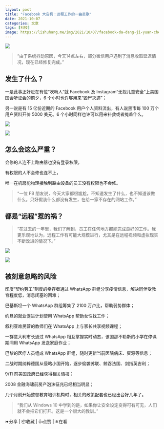 ```yaml
---
layout: post
title: "Facebook 大宕机：远程工作的一曲悲歌"
date: 2021-10-07
categories: 文章
tags: [科技]
image: https://lishuhang.me/img/2021/10/07/facebook-da-dang-ji-yuan-cheng/01.png
---
```


![](https://lishuhang.me/img/2021/10/07/facebook-da-dang-ji-yuan-cheng/01.png)

> “由于系统抖动原因，今天14点左右，部分微信用户遇到了消息收取延迟情况，现在已经修复完成。”

## 发生了什么？

一是此事正好赶在有位“吹哨人”就 Facebook 及 Instagram“无视儿童安全”上美国国会听证会的前夕，6 个小时也许够用来“毁尸灭迹”；

另一说是有 15 亿份近期的 Facebook 用户个人资料流出，有人说黑市每 100 万个用户资料开价 5000 美元。6 个小时同样也许可以用来补救或者掩盖什么。

![](https://lishuhang.me/img/2021/10/07/facebook-da-dang-ji-yuan-cheng/02.png)

![](https://lishuhang.me/img/2021/10/07/facebook-da-dang-ji-yuan-cheng/03.png)

## 怎么会这么严重？

会修的人连不上路由器也没有登录权限，

有权限的人不会修也连不上，

唯一在机房能物理接触到路由设备的员工没有权限也不会修。

> “一位 FB 朋友说，今天大家都很尴尬，不知道发生了什么，也不知道该做什么，只好假装什么都没有发生，在给一家不存在的网站工作。”

## 都是“远程”惹的祸？

> “在过去的一年里，我们了解到，员工在任何地方都能完成良好的工作。我更乐观地认为，远程工作有可能大规模进行，尤其是在远程视频和虚拟现实不断改进的情况下。”

![](https://lishuhang.me/img/2021/10/07/facebook-da-dang-ji-yuan-cheng/04.png)

![](https://lishuhang.me/img/2021/10/07/facebook-da-dang-ji-yuan-cheng/05.jpg)

## 被刻意忽略的风险

印度“契约劳工”制度的幸存者通过 WhatsApp 群组分享疫情信息，解决同伴受教育程度低，消息闭塞的困难；

巴基斯坦一个 WhatsApp 群组筹集了 2100 万卢比，帮助弱势群体；

约旦的就业促进计划使用 WhatsApp 帮助女性找工作；

叙利亚难民营的教师们在 WhatsApp 上与家长共享视频课程；

一群意大利市长通过 WhatsApp 相互掌握实时动态，该国那不勒斯的小学在停课期间用 WhatsApp 发送家庭作业；

巴黎的医疗人员组成 WhatsApp 群组，随时更新当前医院病床、资源等信息；

二战时期纳粹德国从侵略小国开始，逐步偷袭苏联、鲸吞法国、剑指英吉利；

9/11 前美国政府已经获得相关情报；

2008 金融海啸前房产泡沫征兆已经相当明显；

几个月前开始整顿教育培训机构时，相关的政策配套也已经出台好几年了。

> “我们从 Windows 10 中学到的是，如果你让安全设定变得可有可无，人们就不会把它们打开。这是一个很大的教训。”

⏩分享 | 📦收藏 | 👍点赞 | ❄在看
